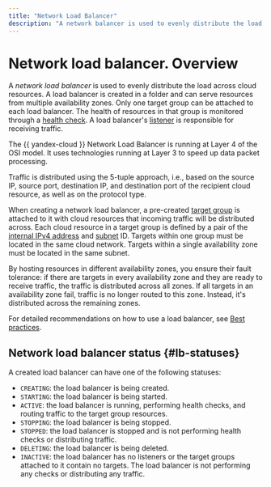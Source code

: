 ```yaml
---
title: "Network Load Balancer"
description: "A network balancer is used to evenly distribute the load across cloud resources. The balancer is created in the directory and can serve resources from multiple availability zones. The Yandex Cloud network balancer operates at the 4th level of the OSI network model. 3rd level to speed up packet processing. "
---
```


# Network load balancer. Overview

A *network load balancer* is used to evenly distribute the load across cloud resources. A load balancer is created in a folder and can serve resources from multiple availability zones. Only one target group can be attached to each load balancer. The health of resources in that group is monitored through a [health check](health-check.md). A load balancer's [listener](listener.md) is responsible for receiving traffic.

The {{ yandex-cloud }} Network Load Balancer is running at Layer 4 of the OSI model. It uses technologies running at Layer 3 to speed up data packet processing.

Traffic is distributed using the 5-tuple approach, i.e., based on the source IP, source port, destination IP, and destination port of the recipient cloud resource, as well as on the protocol type.

When creating a network load balancer, a pre-created [target group](target-resources.md) is attached to it with cloud resources that incoming traffic will be distributed across. Each cloud resource in a target group is defined by a pair of the [internal IPv4 address](../../vpc/concepts/address.md) and [subnet](../../vpc/concepts/network.md#subnet) ID. Targets within one group must be located in the same cloud network. Targets within a single availability zone must be located in the same subnet.

By hosting resources in different availability zones, you ensure their fault tolerance: if there are targets in every availability zone and they are ready to receive traffic, the traffic is distributed across all zones. If all targets in an availability zone fail, traffic is no longer routed to this zone. Instead, it's distributed across the remaining zones.

For detailed recommendations on how to use a load balancer, see [Best practices](../best-practices.md).


## Network load balancer status {#lb-statuses}

A created load balancer can have one of the following statuses:

* `CREATING`: the load balancer is being created.
* `STARTING`: the load balancer is being started.
* `ACTIVE`: the load balancer is running, performing health checks, and routing traffic to the target group resources.
* `STOPPING`: the load balancer is being stopped.
* `STOPPED`: the load balancer is stopped and is not performing health checks or distributing traffic.
* `DELETING`: the load balancer is being deleted.
* `INACTIVE`: the load balancer has no listeners or the target groups attached to it contain no targets. The load balancer is not performing any checks or distributing any traffic.